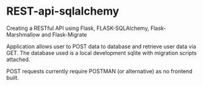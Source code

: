 # REST-api-sqlalchemy
Creating a RESTful API using Flask, FLASK-SQLAlchemy, Flask-Marshmallow and Flask-Migrate

Application allows user to POST data to database and retrieve user data via GET. The database used is a local development sqlite with migration scripts attached. 

POST requests currently require POSTMAN (or alternative) as no frontend built. 


